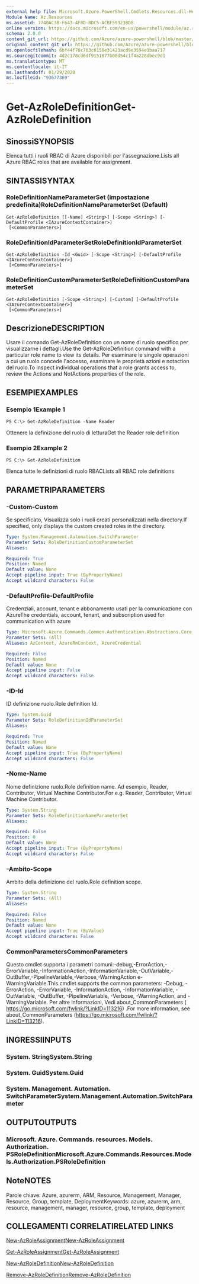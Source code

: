 ```yaml
---
external help file: Microsoft.Azure.PowerShell.Cmdlets.Resources.dll-Help.xml
Module Name: Az.Resources
ms.assetid: 7740AC3B-F643-4F8D-8DC5-ACBF59323BD8
online version: https://docs.microsoft.com/en-us/powershell/module/az.resources/get-azroledefinition
schema: 2.0.0
content_git_url: https://github.com/Azure/azure-powershell/blob/master/src/Resources/Resources/help/Get-AzRoleDefinition.md
original_content_git_url: https://github.com/Azure/azure-powershell/blob/master/src/Resources/Resources/help/Get-AzRoleDefinition.md
ms.openlocfilehash: 6bf44f78c763c0150e31423acd9e3594e1baa717
ms.sourcegitcommit: 4d2c178cd6df9151877b08d54c1f4a228dbec9d1
ms.translationtype: MT
ms.contentlocale: it-IT
ms.lasthandoff: 01/29/2020
ms.locfileid: "93677369"
---
```

# <span data-ttu-id="c728b-101">Get-AzRoleDefinition</span><span class="sxs-lookup"><span data-stu-id="c728b-101">Get-AzRoleDefinition</span></span>

## <span data-ttu-id="c728b-102">Sinossi</span><span class="sxs-lookup"><span data-stu-id="c728b-102">SYNOPSIS</span></span>
<span data-ttu-id="c728b-103">Elenca tutti i ruoli RBAC di Azure disponibili per l'assegnazione.</span><span class="sxs-lookup"><span data-stu-id="c728b-103">Lists all Azure RBAC roles that are available for assignment.</span></span>

## <span data-ttu-id="c728b-104">SINTASSI</span><span class="sxs-lookup"><span data-stu-id="c728b-104">SYNTAX</span></span>

### <span data-ttu-id="c728b-105">RoleDefinitionNameParameterSet (impostazione predefinita)</span><span class="sxs-lookup"><span data-stu-id="c728b-105">RoleDefinitionNameParameterSet (Default)</span></span>
```
Get-AzRoleDefinition [[-Name] <String>] [-Scope <String>] [-DefaultProfile <IAzureContextContainer>]
 [<CommonParameters>]
```

### <span data-ttu-id="c728b-106">RoleDefinitionIdParameterSet</span><span class="sxs-lookup"><span data-stu-id="c728b-106">RoleDefinitionIdParameterSet</span></span>
```
Get-AzRoleDefinition -Id <Guid> [-Scope <String>] [-DefaultProfile <IAzureContextContainer>]
 [<CommonParameters>]
```

### <span data-ttu-id="c728b-107">RoleDefinitionCustomParameterSet</span><span class="sxs-lookup"><span data-stu-id="c728b-107">RoleDefinitionCustomParameterSet</span></span>
```
Get-AzRoleDefinition [-Scope <String>] [-Custom] [-DefaultProfile <IAzureContextContainer>]
 [<CommonParameters>]
```

## <span data-ttu-id="c728b-108">Descrizione</span><span class="sxs-lookup"><span data-stu-id="c728b-108">DESCRIPTION</span></span>
<span data-ttu-id="c728b-109">Usare il comando Get-AzRoleDefinition con un nome di ruolo specifico per visualizzarne i dettagli.</span><span class="sxs-lookup"><span data-stu-id="c728b-109">Use the Get-AzRoleDefinition command with a particular role name to view its details.</span></span>
<span data-ttu-id="c728b-110">Per esaminare le singole operazioni a cui un ruolo concede l'accesso, esaminare le proprietà azioni e notaction del ruolo.</span><span class="sxs-lookup"><span data-stu-id="c728b-110">To inspect individual operations that a role grants access to, review the Actions and NotActions properties of the role.</span></span>

## <span data-ttu-id="c728b-111">ESEMPI</span><span class="sxs-lookup"><span data-stu-id="c728b-111">EXAMPLES</span></span>

### <span data-ttu-id="c728b-112">Esempio 1</span><span class="sxs-lookup"><span data-stu-id="c728b-112">Example 1</span></span>
```
PS C:\> Get-AzRoleDefinition -Name Reader
```

<span data-ttu-id="c728b-113">Ottenere la definizione del ruolo di lettura</span><span class="sxs-lookup"><span data-stu-id="c728b-113">Get the Reader role definition</span></span>

### <span data-ttu-id="c728b-114">Esempio 2</span><span class="sxs-lookup"><span data-stu-id="c728b-114">Example 2</span></span>
```
PS C:\> Get-AzRoleDefinition
```

<span data-ttu-id="c728b-115">Elenca tutte le definizioni di ruolo RBAC</span><span class="sxs-lookup"><span data-stu-id="c728b-115">Lists all RBAC role definitions</span></span>

## <span data-ttu-id="c728b-116">PARAMETRI</span><span class="sxs-lookup"><span data-stu-id="c728b-116">PARAMETERS</span></span>

### <span data-ttu-id="c728b-117">-Custom</span><span class="sxs-lookup"><span data-stu-id="c728b-117">-Custom</span></span>
<span data-ttu-id="c728b-118">Se specificato, Visualizza solo i ruoli creati personalizzati nella directory.</span><span class="sxs-lookup"><span data-stu-id="c728b-118">If specified, only displays the custom created roles in the directory.</span></span>

```yaml
Type: System.Management.Automation.SwitchParameter
Parameter Sets: RoleDefinitionCustomParameterSet
Aliases:

Required: True
Position: Named
Default value: None
Accept pipeline input: True (ByPropertyName)
Accept wildcard characters: False
```

### <span data-ttu-id="c728b-119">-DefaultProfile</span><span class="sxs-lookup"><span data-stu-id="c728b-119">-DefaultProfile</span></span>
<span data-ttu-id="c728b-120">Credenziali, account, tenant e abbonamento usati per la comunicazione con Azure</span><span class="sxs-lookup"><span data-stu-id="c728b-120">The credentials, account, tenant, and subscription used for communication with azure</span></span>

```yaml
Type: Microsoft.Azure.Commands.Common.Authentication.Abstractions.Core.IAzureContextContainer
Parameter Sets: (All)
Aliases: AzContext, AzureRmContext, AzureCredential

Required: False
Position: Named
Default value: None
Accept pipeline input: False
Accept wildcard characters: False
```

### <span data-ttu-id="c728b-121">-ID</span><span class="sxs-lookup"><span data-stu-id="c728b-121">-Id</span></span>
<span data-ttu-id="c728b-122">ID definizione ruolo.</span><span class="sxs-lookup"><span data-stu-id="c728b-122">Role definition Id.</span></span>

```yaml
Type: System.Guid
Parameter Sets: RoleDefinitionIdParameterSet
Aliases:

Required: True
Position: Named
Default value: None
Accept pipeline input: True (ByPropertyName)
Accept wildcard characters: False
```

### <span data-ttu-id="c728b-123">-Nome</span><span class="sxs-lookup"><span data-stu-id="c728b-123">-Name</span></span>
<span data-ttu-id="c728b-124">Nome definizione ruolo.</span><span class="sxs-lookup"><span data-stu-id="c728b-124">Role definition name.</span></span>
<span data-ttu-id="c728b-125">Ad esempio, Reader, Contributor, Virtual Machine Contributor.</span><span class="sxs-lookup"><span data-stu-id="c728b-125">For e.g. Reader, Contributor, Virtual Machine Contributor.</span></span>

```yaml
Type: System.String
Parameter Sets: RoleDefinitionNameParameterSet
Aliases:

Required: False
Position: 0
Default value: None
Accept pipeline input: True (ByPropertyName)
Accept wildcard characters: False
```

### <span data-ttu-id="c728b-126">-Ambito</span><span class="sxs-lookup"><span data-stu-id="c728b-126">-Scope</span></span>
<span data-ttu-id="c728b-127">Ambito della definizione del ruolo.</span><span class="sxs-lookup"><span data-stu-id="c728b-127">Role definition scope.</span></span>

```yaml
Type: System.String
Parameter Sets: (All)
Aliases:

Required: False
Position: Named
Default value: None
Accept pipeline input: True (ByValue)
Accept wildcard characters: False
```

### <span data-ttu-id="c728b-128">CommonParameters</span><span class="sxs-lookup"><span data-stu-id="c728b-128">CommonParameters</span></span>
<span data-ttu-id="c728b-129">Questo cmdlet supporta i parametri comuni:-debug,-ErrorAction,-ErrorVariable,-InformationAction,-InformationVariable,-OutVariable,-OutBuffer,-PipelineVariable,-Verbose,-WarningAction e-WarningVariable.</span><span class="sxs-lookup"><span data-stu-id="c728b-129">This cmdlet supports the common parameters: -Debug, -ErrorAction, -ErrorVariable, -InformationAction, -InformationVariable, -OutVariable, -OutBuffer, -PipelineVariable, -Verbose, -WarningAction, and -WarningVariable.</span></span> <span data-ttu-id="c728b-130">Per altre informazioni, Vedi about_CommonParameters ( https://go.microsoft.com/fwlink/?LinkID=113216) .</span><span class="sxs-lookup"><span data-stu-id="c728b-130">For more information, see about_CommonParameters (https://go.microsoft.com/fwlink/?LinkID=113216).</span></span>

## <span data-ttu-id="c728b-131">INGRESSI</span><span class="sxs-lookup"><span data-stu-id="c728b-131">INPUTS</span></span>

### <span data-ttu-id="c728b-132">System. String</span><span class="sxs-lookup"><span data-stu-id="c728b-132">System.String</span></span>

### <span data-ttu-id="c728b-133">System. Guid</span><span class="sxs-lookup"><span data-stu-id="c728b-133">System.Guid</span></span>

### <span data-ttu-id="c728b-134">System. Management. Automation. SwitchParameter</span><span class="sxs-lookup"><span data-stu-id="c728b-134">System.Management.Automation.SwitchParameter</span></span>

## <span data-ttu-id="c728b-135">OUTPUT</span><span class="sxs-lookup"><span data-stu-id="c728b-135">OUTPUTS</span></span>

### <span data-ttu-id="c728b-136">Microsoft. Azure. Commands. resources. Models. Authorization. PSRoleDefinition</span><span class="sxs-lookup"><span data-stu-id="c728b-136">Microsoft.Azure.Commands.Resources.Models.Authorization.PSRoleDefinition</span></span>

## <span data-ttu-id="c728b-137">Note</span><span class="sxs-lookup"><span data-stu-id="c728b-137">NOTES</span></span>
<span data-ttu-id="c728b-138">Parole chiave: Azure, azurerm, ARM, Resource, Management, Manager, Resource, Group, template, Deployment</span><span class="sxs-lookup"><span data-stu-id="c728b-138">Keywords: azure, azurerm, arm, resource, management, manager, resource, group, template, deployment</span></span>

## <span data-ttu-id="c728b-139">COLLEGAMENTI CORRELATI</span><span class="sxs-lookup"><span data-stu-id="c728b-139">RELATED LINKS</span></span>

[<span data-ttu-id="c728b-140">New-AzRoleAssignment</span><span class="sxs-lookup"><span data-stu-id="c728b-140">New-AzRoleAssignment</span></span>](./New-AzRoleAssignment.md)

[<span data-ttu-id="c728b-141">Get-AzRoleAssignment</span><span class="sxs-lookup"><span data-stu-id="c728b-141">Get-AzRoleAssignment</span></span>](./Get-AzRoleAssignment.md)

[<span data-ttu-id="c728b-142">New-AzRoleDefinition</span><span class="sxs-lookup"><span data-stu-id="c728b-142">New-AzRoleDefinition</span></span>](./New-AzRoleDefinition.md)

[<span data-ttu-id="c728b-143">Remove-AzRoleDefinition</span><span class="sxs-lookup"><span data-stu-id="c728b-143">Remove-AzRoleDefinition</span></span>](./Remove-AzRoleDefinition.md)

